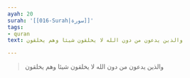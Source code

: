 ```yaml
---
ayah: 20
surah: '[[016-Surah|سورة]]'
tags:
- quran
text: والذين يدعون من دون الله لا يخلقون شيئا وهم يخلقون

---
```

> والذين يدعون من دون الله لا يخلقون شيئا وهم يخلقون
